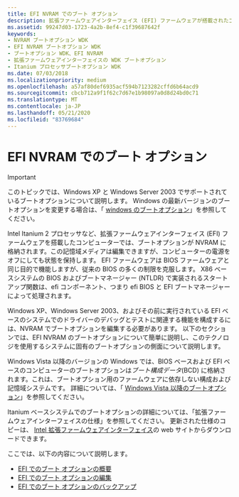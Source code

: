 ```yaml
---
title: EFI NVRAM でのブート オプション
description: 拡張ファームウェアインターフェイス (EFI) ファームウェアが搭載されたコンピューターは、ブートオプションを NVRAM に格納しますが、コンピューターの電源をオフにしても状態を保持します。
ms.assetid: 99247d03-1723-4a2b-8ef4-c1f39687642f
keywords:
- NVRAM ブートオプション WDK
- EFI NVRAM ブートオプション WDK
- ブートオプション WDK、EFI NVRAM
- 拡張ファームウェアインターフェイスの WDK ブートオプション
- Itanium プロセッサブートオプション WDK
ms.date: 07/03/2018
ms.localizationpriority: medium
ms.openlocfilehash: a57af80def6935acf594b7123282cffd6b64acd9
ms.sourcegitcommit: cbcb712a9f1f62c7d67e1b98097a0d8d24bd0c71
ms.translationtype: MT
ms.contentlocale: ja-JP
ms.lasthandoff: 05/21/2020
ms.locfileid: "83769684"
---
```

# <a name="boot-options-in-efi-nvram"></a>EFI NVRAM でのブート オプション


> [!IMPORTANT] 
> このトピックでは、Windows XP と Windows Server 2003 でサポートされているブートオプションについて説明します。 Windows の最新バージョンのブートオプションを変更する場合は、「 [windows のブートオプション](boot-options-in-windows.md)」を参照してください。

Intel Itanium 2 プロセッサなど、拡張ファームウェアインターフェイス (EFI) ファームウェアを搭載したコンピューターでは、ブートオプションが NVRAM に格納されます。この記憶域メディアは編集できますが、コンピューターの電源をオフにしても状態を保持します。 EFI ファームウェアは BIOS ファームウェアと同じ目的で機能しますが、従来の BIOS の多くの制限を克服します。 X86 ベースシステムの BIOS およびブートマネージャー (NTLDR) で実装されるスタートアップ関数は、efi コンポーネント、つまり efi BIOS と EFI ブートマネージャーによって処理されます。

Windows XP、Windows Server 2003、およびその前に実行されている EFI ベースのシステムでのドライバーのデバッグとテストに関連する機能を構成するには、NVRAM でブートオプションを編集する必要があります。 以下のセクションでは、EFI NVRAM のブートオプションについて簡単に説明し、このテクノロジを使用するシステムに固有のブートオプションの側面について説明します。

Windows Vista 以降のバージョンの Windows では、BIOS ベースおよび EFI ベースのコンピューターのブートオプションは*ブート構成データ*(BCD) に格納されます。これは、ブートオプション用のファームウェアに依存しない構成および記憶域システムです。 詳細については、「 [Windows Vista 以降のブートオプション](boot-options-in-windows-vista-and-later.md)」を参照してください。

Itanium ベースシステムでのブートオプションの詳細については、「拡張ファームウェアインターフェイスの仕様」を参照してください。 更新された仕様のコピーは、 [Intel 拡張ファームウェアインターフェイス](https://www.intel.com/content/www/us/en/architecture-and-technology/unified-extensible-firmware-interface/efi-homepage-general-technology.html)の web サイトからダウンロードできます。

ここでは、以下の内容について説明します。

- [EFI でのブート オプションの概要](overview-of-boot-options-in-efi.md)
- [EFI でのブート オプションの編集](editing-boot-options-in-efi.md)
- [EFI でのブート オプションのバックアップ](backing-up-boot-options-in-efi.md)
